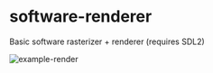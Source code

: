 # software-renderer
Basic software rasterizer + renderer (requires SDL2)

![example-render](https://i.imgur.com/qZz0QNg.png)

